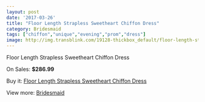 ```yaml
---
layout: post
date: '2017-03-26'
title: "Floor Length Strapless Sweetheart Chiffon Dress"
category: Bridesmaid
tags: ["chiffon","unique","evening","prom","dress"]
image: http://img.transblink.com/19128-thickbox_default/floor-length-strapless-sweetheart-chiffon-dress.jpg
---
```

Floor Length Strapless Sweetheart Chiffon Dress

On Sales: **$286.99**
<a href="https://www.transblink.com/en/bridesmaid/5977-floor-length-strapless-sweetheart-chiffon-dress.html"><amp-img layout="responsive" width="600" height="600" src="//img.transblink.com/19128-thickbox_default/floor-length-strapless-sweetheart-chiffon-dress.jpg" alt="Floor Length Strapless Sweetheart Chiffon Dress 0" /></a>
<a href="https://www.transblink.com/en/bridesmaid/5977-floor-length-strapless-sweetheart-chiffon-dress.html"><amp-img layout="responsive" width="600" height="600" src="//img.transblink.com/19130-thickbox_default/floor-length-strapless-sweetheart-chiffon-dress.jpg" alt="Floor Length Strapless Sweetheart Chiffon Dress 1" /></a>
<a href="https://www.transblink.com/en/bridesmaid/5977-floor-length-strapless-sweetheart-chiffon-dress.html"><amp-img layout="responsive" width="600" height="600" src="//img.transblink.com/19129-thickbox_default/floor-length-strapless-sweetheart-chiffon-dress.jpg" alt="Floor Length Strapless Sweetheart Chiffon Dress 2" /></a>

Buy it: [Floor Length Strapless Sweetheart Chiffon Dress](https://www.transblink.com/en/bridesmaid/5977-floor-length-strapless-sweetheart-chiffon-dress.html "Floor Length Strapless Sweetheart Chiffon Dress")

View more: [Bridesmaid](https://www.transblink.com/en/4-bridesmaid "Bridesmaid")